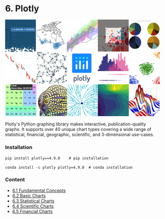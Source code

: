 # 6. Plotly

![](../.gitbook/assets/68747470733a2f2f7261772e67697468756275736572636f6e74656e742e636f6d2f636c646f75676c2f706c6f745f696d616765732f6164645f725f696d672f706c6f746c795f323031372e706e67.png)

Plotly's Python graphing library makes interactive, publication-quality graphs. It supports over 40 unique chart types covering a wide range of statistical, financial, geographic, scientific, and 3-dimensional use-cases.

### Installation

```text
pip install plotly==4.9.0    # pip installation
```

```text
conda install -c plotly plotly=4.9.0  # conda installation
```

### Content

* [6.1 Fundamental Concepts](6.1-fundamental-concepts/)
* [6.2 Basic Charts](6.2-basic-charts.md)
* [6.3 Statistical Charts](6.3-statistical-charts.md)
* [6.4 Scientific Charts](6.4-scientific-charts.md)
* [6.5 Financial Charts](6.5-financial-charts.md)

